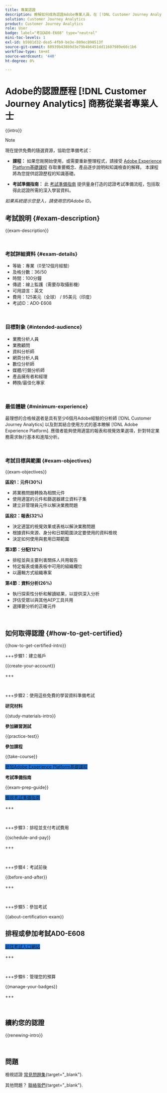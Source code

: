 ```yaml
---
title: 專業認證
description: 瞭解如何成為認證Adobe專業人員，在 [!DNL Customer Journey Analytics]
solution: Customer Journey Analytics
product: Customer Journey Analytics
role: User
badge: label="考試AD0-E608" type="neutral"
mini-toc-levels: 1
exl-id: b5981d32-dea5-4fb9-be3e-809ec890513f
source-git-commit: 88939b438b9d3e79b4b6451dd11607989e60c1b6
workflow-type: tm+mt
source-wordcount: '440'
ht-degree: 0%

---
```


# Adobe的認證歷程 [!DNL Customer Journey Analytics] 商務從業者專業人士

{{intro}}

>[!NOTE]
>
>現在提供免費的隨選資源，協助您準備考試：
>
>* **課程：** 如果您剛開始使用，或需要重新整理程式，請接受 [Adobe Experience Platform基礎課程](https://app.rockinfo.com/courses/216) 存取重要概念、產品逐步說明和知識檢查的解釋。 本課程將為您提供認證歷程的知識基礎。
>
>* **考試準備指南：** 此 [考試準備指南](https://app.rockinfo.com/courses/playScorm/375) 提供量身打造的認證考試準備流程，包括取得此認證所需的深入學習資料。
>
>_如果系統提示您登入，請使用您的Adobe ID。_

## 考試說明 {#exam-description}

{{exam-description}}

<br>

### 考試詳細資料 {#exam-details}

* 等級：專業（0至12個月經驗）
* 及格分數：36/50
* 時間：100分鐘
* 傳遞：線上監護（需要存取攝影機）
* 可用語言：英文
* 費用：125美元（全球） / 95美元（印度）
* 考試ID：AD0-E608

<br>

### 目標對象 {#intended-audience}

* 業務分析人員
* 業務顧問
* 資料分析師
* 網頁分析人員
* 數位分析師
* 媒體/行銷分析師
* 產品擁有者和經理
* 轉換/最佳化專家

<br>

### 最低體驗 {#minimum-experience}

最理想的合格候選者是具有至少6個月Adobe經驗的分析師 [!DNL Customer Journey Analytics] 以及對其結合使用方式的基本瞭解 [!DNL Adobe Experience Platform]. 應徵者能夠使用適當的報表和視覺效果選項，針對特定業務需求執行基本和進階分析。

<br>

### 考試目標與範圍 {#exam-objectives}

{{exam-objectives}}

**區段1：元件(30%)**

* 將業務問題轉換為相關元件
* 使用適當的元件和篩選器建立資料子集
* 建立非管理員元件以解決業務問題

**區段2：報表(32%)**

* 決定適當的視覺效果或表格以解決業務問題
* 根據資料來源、身分和日期範圍決定要使用的資料檢視
* 決定如何使用與套用日期範圍

**第3節：分配(12%)**

* 排程並與主要利害關係人共用報告
* 特定報表或儀表板中可用的組織欄位
* 以邏輯方式組織專案

**第4節：資料分析(26%)**

* 執行探索性分析和解讀結果，以提供深入分析
* 評估受眾以與其他AEP工具共用
* 選擇要分析的正確元件

<br>

## 如何取得認證 {#how-to-get-certified}

{{how-to-get-certified-intro}}

+++步驟1：建立帳戶

{{create-your-account}}

+++

<br>

+++步驟2：使用這些免費的學習資料準備考試

**研究材料**

{{study-materials-intro}}

**參加練習測試**

{{practice-test}}

**參加課程**

{{take-course}}

<a href="https://app.rockinfo.com/courses/216" target="_blank" class="spectrum-Button spectrum-Button--fill spectrum-Button--accent spectrum-Button--sizeM is-margin-bottom-big-big at-element-click-tracking" style="background-color:#1473E6">

<span class="spectrum-Button-label has-no-wrap">
   參加Adobe Experience Platform基礎課程
</span>
</a>

**考試準備指南**

{{exam-prep-guide}}

<a href="https://app.rockinfo.com/courses/playScorm/375" target="_blank" class="spectrum-Button spectrum-Button--fill spectrum-Button--accent spectrum-Button--sizeM is-margin-bottom-big-big at-element-click-tracking" style="background-color:#1473E6">

<span class="spectrum-Button-label has-no-wrap">
   檢視考試準備指南
</span>
</a>

+++

<br>

+++步驟3：排程並支付考試費用

{{schedule-and-pay}}

+++

<br>

+++步驟4：考試前後

{{before-and-after}}

+++

<br>

+++步驟5：參加考試

{{about-certification-exam}}

## 排程或參加考試AD0-E608

<a href="https://www.certmetrics.com/adobe/candidate/examity_sso.aspx?eid=AD0-E608" target="_blank" class="spectrum-Button spectrum-Button--fill spectrum-Button--accent spectrum-Button--sizeM is-margin-bottom-big-big at-element-click-tracking" style="background-color:#1473E6">

<span class="spectrum-Button-label has-no-wrap">
   前往考試入口網站
</span>
</a>

+++

<br>

+++步驟6：管理您的預算

{{manage-your-badges}}

+++

<br>

## 續約您的認證

{{renewing-intro}}

<br>

## 問題

檢視認證 [常見問題集](https://experienceleague.adobe.com/docs/certification/certification/faq.html){target="_blank"}.

其他問題？ [聯絡我們](mailto:certif@adobe.com){target="_blank"}.
